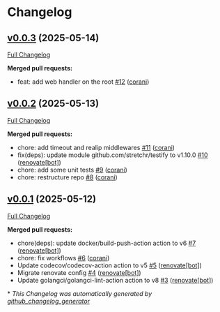 # Changelog

## [v0.0.3](https://github.com/corani/naas/tree/v0.0.3) (2025-05-14)

[Full Changelog](https://github.com/corani/naas/compare/v0.0.2...v0.0.3)

**Merged pull requests:**

- feat: add web handler on the root [\#12](https://github.com/corani/naas/pull/12) ([corani](https://github.com/corani))

## [v0.0.2](https://github.com/corani/naas/tree/v0.0.2) (2025-05-13)

[Full Changelog](https://github.com/corani/naas/compare/v0.0.1...v0.0.2)

**Merged pull requests:**

- chore: add timeout and realip middlewares [\#11](https://github.com/corani/naas/pull/11) ([corani](https://github.com/corani))
- fix\(deps\): update module github.com/stretchr/testify to v1.10.0 [\#10](https://github.com/corani/naas/pull/10) ([renovate[bot]](https://github.com/apps/renovate))
- chore: add some unit tests [\#9](https://github.com/corani/naas/pull/9) ([corani](https://github.com/corani))
- chore: restructure repo [\#8](https://github.com/corani/naas/pull/8) ([corani](https://github.com/corani))

## [v0.0.1](https://github.com/corani/naas/tree/v0.0.1) (2025-05-12)

[Full Changelog](https://github.com/corani/naas/compare/73cf5823ef15a9611f44293aadd7656695ec35bc...v0.0.1)

**Merged pull requests:**

- chore\(deps\): update docker/build-push-action action to v6 [\#7](https://github.com/corani/naas/pull/7) ([renovate[bot]](https://github.com/apps/renovate))
- chore: fix workflows [\#6](https://github.com/corani/naas/pull/6) ([corani](https://github.com/corani))
- Update codecov/codecov-action action to v5 [\#5](https://github.com/corani/naas/pull/5) ([renovate[bot]](https://github.com/apps/renovate))
- Migrate renovate config [\#4](https://github.com/corani/naas/pull/4) ([renovate[bot]](https://github.com/apps/renovate))
- Update golangci/golangci-lint-action action to v8 [\#3](https://github.com/corani/naas/pull/3) ([renovate[bot]](https://github.com/apps/renovate))



\* *This Changelog was automatically generated by [github_changelog_generator](https://github.com/github-changelog-generator/github-changelog-generator)*
